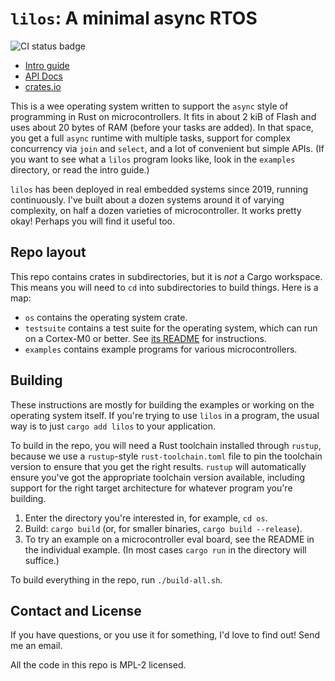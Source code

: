 # `lilos`: A minimal async RTOS

![CI status badge](https://github.com/cbiffle/lilos/actions/workflows/ci.yml/badge.svg)

- [Intro guide](doc/intro.adoc)
- [API Docs](https://docs.rs/lilos)
- [crates.io](https://crates.io/crates/lilos)

This is a wee operating system written to support the `async` style of
programming in Rust on microcontrollers. It fits in about 2 kiB of Flash and
uses about 20 bytes of RAM (before your tasks are added). In that space, you get
a full `async` runtime with multiple tasks, support for complex concurrency via
`join` and `select`, and a lot of convenient but simple APIs. (If you want to
see what a `lilos` program looks like, look in the `examples` directory, or read
the intro guide.)

`lilos` has been deployed in real embedded systems since 2019, running
continuously. I've built about a dozen systems around it of varying complexity,
on half a dozen varieties of microcontroller. It works pretty okay! Perhaps you
will find it useful too.

## Repo layout

This repo contains crates in subdirectories, but it is _not_ a Cargo workspace.
This means you will need to `cd` into subdirectories to build things. Here is a
map:

- `os` contains the operating system crate.
- `testsuite` contains a test suite for the operating system, which can run on a
  Cortex-M0 or better. See [its
  README](https://github.com/cbiffle/lilos/blob/main/testsuite/README.mkdn) for
  instructions.
- `examples` contains example programs for various microcontrollers.

## Building

These instructions are mostly for building the examples or working on the
operating system itself. If you're trying to use `lilos` in a program, the usual
way is to just `cargo add lilos` to your application.

To build in the repo, you will need a Rust toolchain installed through `rustup`,
because we use a `rustup`-style `rust-toolchain.toml` file to pin the toolchain
version to ensure that you get the right results. `rustup` will automatically
ensure you've got the appropriate toolchain version available, including support
for the right target architecture for whatever program you're building.

1. Enter the directory you're interested in, for example, `cd os`.
2. Build: `cargo build` (or, for smaller binaries, `cargo build --release`).
3. To try an example on a microcontroller eval board, see the README in the
   individual example. (In most cases `cargo run` in the directory will
   suffice.)

To build everything in the repo, run `./build-all.sh`.

## Contact and License

If you have questions, or you use it for something, I'd love to find out! Send
me an email.

All the code in this repo is MPL-2 licensed.
